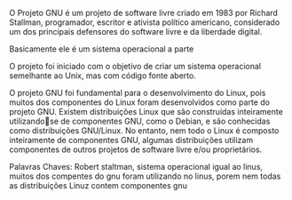 
O Projeto GNU é um projeto de software livre criado em 1983 por Richard Stallman, programador, escritor e ativista político americano, considerado um dos principais defensores do software livre e da liberdade digital.

Basicamente ele é um sistema operacional a parte

O projeto foi iniciado com o objetivo de criar um sistema operacional semelhante ao Unix, mas com código fonte aberto.

O projeto GNU foi fundamental para o desenvolvimento do Linux, pois muitos dos componentes do Linux foram desenvolvidos como parte do projeto GNU. Existem distribuições Linux que são construídas inteiramente utilizandose de componentes GNU, como o Debian, e são conhecidas como distribuições GNU/Linux. No entanto, nem todo o Linux é composto inteiramente de componentes GNU, algumas distribuições utilizam componentes de outros projetos de software livre e/ou proprietários.

Palavras Chaves: Robert staltman, sistema operacional igual ao linus, muitos dos compentes do gnu foram utilizando no linus, porem nem todas as distribuições Linuz contem componentes gnu